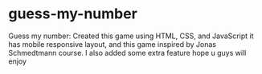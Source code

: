 # guess-my-number
Guess my number: Created this game using HTML, CSS, and JavaScript it has mobile responsive layout, and this game inspired by Jonas Schmedtmann course. I also added some extra feature hope u guys will enjoy
